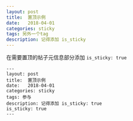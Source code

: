 ```yaml
---
layout: post
title:  置顶示例
date:   2018-04-01
categories: sticky
tags: 另外一个tag
description: 记得添加 is_sticky
---
```


在需要置顶的帖子元信息部分添加 `is_sticky: true`

    ---
    layout: post
    title:  置顶示例
    date:   2018-04-01
    categories: sticky
    tags: 参与
    description: 记得添加 is_sticky: true
    is_sticky: true
    ---
